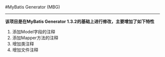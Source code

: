 #MyBatis Generator (MBG)
***

**该项目是在MyBatis Generator 1.3.2的基础上进行修改，主要增加了如下特性**
1. 添加Model字段的注释
2. 添加Mapper方法的注释
3. 增加类注释
4. 增加文件注释